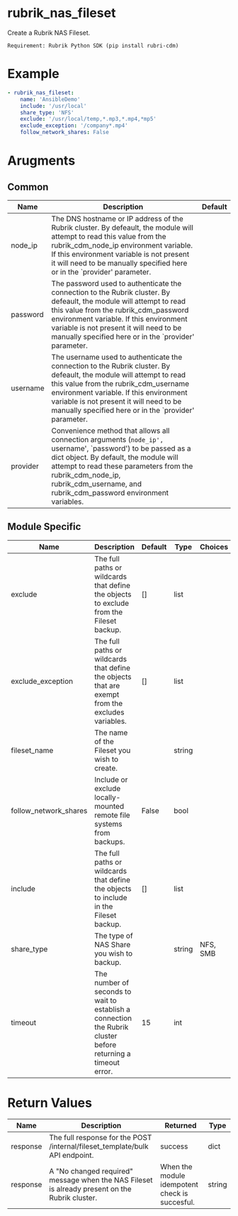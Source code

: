 # rubrik_nas_fileset    

Create a Rubrik NAS Fileset.

`Requirement: Rubrik Python SDK (pip install rubri-cdm)`

# Example

```yaml
- rubrik_nas_fileset:
    name: 'AnsibleDemo'
    include: '/usr/local'
    share_type: 'NFS'
    exclude: '/usr/local/temp,*.mp3,*.mp4,*mp5'
    exclude_exception: '/company*.mp4'
    follow_network_shares: False
```

# Arugments

## Common

| Name     | Description                                                                                                                                                                                                                                                                                               | Default |
|----------|-----------------------------------------------------------------------------------------------------------------------------------------------------------------------------------------------------------------------------------------------------------------------------------------------------------|---------|
| node_ip  | The DNS hostname or IP address of the Rubrik cluster. By defeault, the module will attempt to read this value from the rubrik_cdm_node_ip environment variable. If this environment variable is not present it will need to be manually specified here or in the `provider' parameter.                    |         |
| password | The password used to authenticate the connection to the Rubrik cluster. By defeault, the module will attempt to read this value from the rubrik_cdm_password environment variable. If this environment variable is not present it will need to be manually specified here or in the `provider' parameter. |         |
| username | The username used to authenticate the connection to the Rubrik cluster. By defeault, the module will attempt to read this value from the rubrik_cdm_username environment variable. If this environment variable is not present it will need to be manually specified here or in the `provider' parameter. |         |
| provider | Convenience method that allows all connection arguments (`node_ip', `username', `password') to be passed as a dict object. By default, the module will attempt to read these parameters from the rubrik_cdm_node_ip, rubrik_cdm_username, and rubrik_cdm_password environment variables.                  |         |


## Module Specific

| Name                  | Description                                                                                                  | Default | Type   | Choices  | Mandatory | Aliases |
|-----------------------|--------------------------------------------------------------------------------------------------------------|---------|--------|----------|-----------|---------|
| exclude               | The full paths or wildcards that define the objects to exclude from the Fileset backup.                      | []      | list   |          |           |         |
| exclude_exception     | The full paths or wildcards that define the objects that are exempt from the excludes variables.             | []      | list   |          |           |         |
| fileset_name          | The name of the Fileset you wish to create.                                                                  |         | string |          | true      | name    |
| follow_network_shares | Include or exclude locally-mounted remote file systems from backups.                                         | False   | bool   |          |           |         |
| include               | The full paths or wildcards that define the objects to include in the Fileset backup.                        | []      | list   |          |           |         |
| share_type            | The type of NAS Share you wish to backup.                                                                    |         | string | NFS, SMB | true      |         |
| timeout               | The number of seconds to wait to establish a connection the Rubrik cluster before returning a timeout error. | 15      | int    |          |           |         |

# Return Values

| Name     | Description                                                                                    | Returned                                       | Type   |
|----------|------------------------------------------------------------------------------------------------|------------------------------------------------|--------|
| response | The full response for the POST /internal/fileset_template/bulk API endpoint.                   | success                                        | dict   |
| response | A "No changed required" message when the NAS Fileset is already present on the Rubrik cluster. | When the module idempotent check is succesful. | string |
